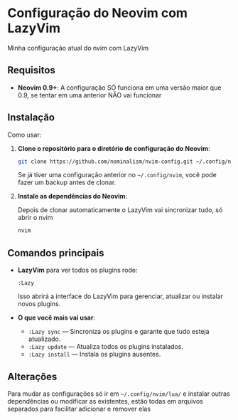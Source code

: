 # Configuração do Neovim com LazyVim

Minha configuração atual do nvim com LazyVim

## Requisitos

- **Neovim 0.9+**: A configuração SÓ funciona em uma versão maior que 0.9, se tentar em uma anterior NÃO vai funcionar


## Instalação

Como usar:

1. **Clone o repositório para o diretório de configuração do Neovim**:

    ```bash
    git clone https://github.com/nominalism/nvim-config.git ~/.config/nvim
    ```

    Se já tiver uma configuração anterior no `~/.config/nvim`, você pode fazer um backup antes de clonar.

2. **Instale as dependências do Neovim**:

    Depois de clonar automaticamente o LazyVim vai sincronizar tudo, só abrir o nvim

    ```bash
    nvim
    ```


## Comandos principais

- **LazyVim** para ver todos os plugins rode:

    ```
    :Lazy
    ```

    Isso abrirá a interface do LazyVim para gerenciar, atualizar ou instalar novos plugins.

- **O que você mais vai usar**:
    - `:Lazy sync` — Sincroniza os plugins e garante que tudo esteja atualizado.
    - `:Lazy update` — Atualiza todos os plugins instalados.
    - `:Lazy install` — Instala os plugins ausentes.

## Alterações

Para mudar as configurações só ir em `~/.config/nvim/lua/` e instalar outras dependências ou modificar as existentes, estão todas em arquivos separados para facilitar adicionar e remover elas
